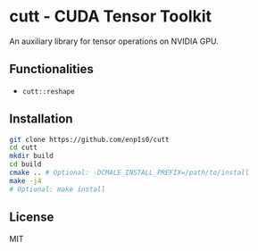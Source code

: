 # cutt - CUDA Tensor Toolkit

An auxiliary library for tensor operations on NVIDIA GPU.

## Functionalities
- `cutt::reshape`

## Installation
```bash
git clone https://github.com/enp1s0/cutt
cd cutt
mkdir build
cd build
cmake .. # Optional: -DCMALE_INSTALL_PREFIX=/path/to/install
make -j4
# Optional: make install
```

## License
MIT
